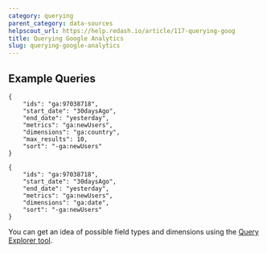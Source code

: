 ```yaml
---
category: querying
parent_category: data-sources
helpscout_url: https://help.redash.io/article/117-querying-goog
title: Querying Google Analytics
slug: querying-google-analytics
---
```


## Example Queries

```
{
    "ids": "ga:97038718",
    "start_date": "30daysAgo",
    "end_date": "yesterday",
    "metrics": "ga:newUsers",
    "dimensions": "ga:country",
    "max_results": 10,
    "sort": "-ga:newUsers"
}
```

```
{
    "ids": "ga:97038718",
    "start_date": "30daysAgo",
    "end_date": "yesterday",
    "metrics": "ga:newUsers",
    "dimensions": "ga:date",
    "sort": "-ga:newUsers"
}
```

You can get an idea of possible field types and dimensions using the [Query Explorer tool](https://ga-dev-tools.appspot.com/query-explorer/).
